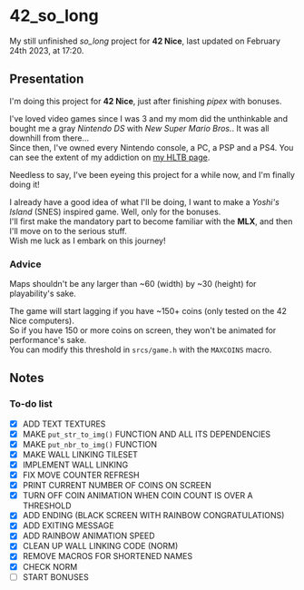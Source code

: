 # 42_so_long

My still unfinished *so_long* project for **42 Nice**, last updated on February 24th 2023, at 17:20.

## Presentation

I'm doing this project for **42 Nice**, just after finishing *pipex* with bonuses.

I've loved video games since I was 3 and my mom did the unthinkable and bought me a gray *Nintendo DS* with *New Super Mario Bros.*. It was all downhill from there...  
Since then, I've owned every Nintendo console, a PC, a PSP and a PS4. You can see the extent of my addiction on [my HLTB page].

[my HLTB page]: https://howlongtobeat.com/user/SCOUNDREL

Needless to say, I've been eyeing this project for a while now, and I'm finally doing it!

I already have a good idea of what I'll be doing, I want to make a *Yoshi's Island* (SNES) inspired game. Well, only for the bonuses.  
I'll first make the mandatory part to become familiar with the **MLX**, and then I'll move on to the serious stuff.  
Wish me luck as I embark on this journey!

### Advice

Maps shouldn't be any larger than ~60 (width) by ~30 (height) for playability's sake.  
  
The game will start lagging if you have ~150+ coins (only tested on the 42 Nice computers).  
So if you have 150 or more coins on screen, they won't be animated for performance's sake.  
You can modify this threshold in `srcs/game.h` with the `MAXCOINS` macro.

## Notes

### To-do list

- [x] ADD TEXT TEXTURES
- [x] MAKE `put_str_to_img()` FUNCTION AND ALL ITS DEPENDENCIES
- [x] MAKE `put_nbr_to_img()` FUNCTION
- [x] MAKE WALL LINKING TILESET
- [x] IMPLEMENT WALL LINKING
- [x] FIX MOVE COUNTER REFRESH
- [x] PRINT CURRENT NUMBER OF COINS ON SCREEN
- [x] TURN OFF COIN ANIMATION WHEN COIN COUNT IS OVER A THRESHOLD
- [x] ADD ENDING (BLACK SCREEN WITH RAINBOW CONGRATULATIONS)
- [x] ADD EXITING MESSAGE
- [x] ADD RAINBOW ANIMATION SPEED
- [x] CLEAN UP WALL LINKING CODE (NORM)
- [x] REMOVE MACROS FOR SHORTENED NAMES
- [x] CHECK NORM
- [ ] START BONUSES
